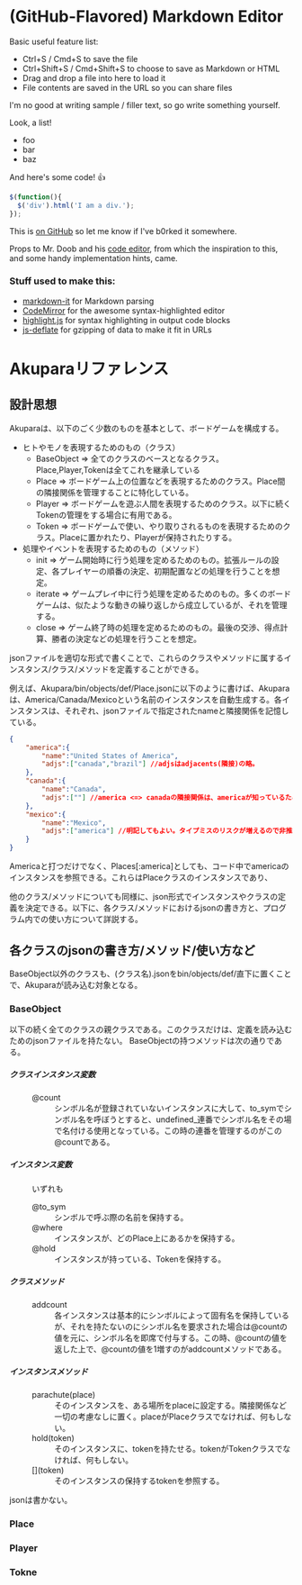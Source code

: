 # (GitHub-Flavored) Markdown Editor

Basic useful feature list:

 * Ctrl+S / Cmd+S to save the file
 * Ctrl+Shift+S / Cmd+Shift+S to choose to save as Markdown or HTML
 * Drag and drop a file into here to load it
 * File contents are saved in the URL so you can share files


I'm no good at writing sample / filler text, so go write something yourself.

Look, a list!

 * foo
 * bar
 * baz

And here's some code! :+1:

```javascript
$(function(){
  $('div').html('I am a div.');
});
```

This is [on GitHub](https://github.com/jbt/markdown-editor) so let me know if I've b0rked it somewhere.


Props to Mr. Doob and his [code editor](http://mrdoob.com/projects/code-editor/), from which
the inspiration to this, and some handy implementation hints, came.

### Stuff used to make this:

 * [markdown-it](https://github.com/markdown-it/markdown-it) for Markdown parsing
 * [CodeMirror](http://codemirror.net/) for the awesome syntax-highlighted editor
 * [highlight.js](http://softwaremaniacs.org/soft/highlight/en/) for syntax highlighting in output code blocks
 * [js-deflate](https://github.com/dankogai/js-deflate) for gzipping of data to make it fit in URLs


# Akuparaリファレンス

## 設計思想

Akuparaは、以下のごく少数のものを基本として、ボードゲームを構成する。

* ヒトやモノを表現するためのもの（クラス）
	* BaseObject => 全てのクラスのベースとなるクラス。Place,Player,Tokenは全てこれを継承している
	* Place => ボードゲーム上の位置などを表現するためのクラス。Place間の隣接関係を管理することに特化している。
	* Player => ボードゲームを遊ぶ人間を表現するためのクラス。以下に続くTokenの管理をする場合に有用である。
	* Token => ボードゲームで使い、やり取りされるものを表現するためのクラス。Placeに置かれたり、Playerが保持されたりする。
* 処理やイベントを表現するためのもの（メソッド）
	* init => ゲーム開始時に行う処理を定めるためのもの。拡張ルールの設定、各プレイヤーの順番の決定、初期配置などの処理を行うことを想定。
	* iterate => ゲームプレイ中に行う処理を定めるためのもの。多くのボードゲームは、似たような動きの繰り返しから成立しているが、それを管理する。
	* close => ゲーム終了時の処理を定めるためのもの。最後の交渉、得点計算、勝者の決定などの処理を行うことを想定。

jsonファイルを適切な形式で書くことで、これらのクラスやメソッドに属するインスタンス/クラス/メソッドを定義することができる。

例えば、Akupara/bin/objects/def/Place.jsonに以下のように書けば、Akuparaは、America/Canada/Mexicoという名前のインスタンスを自動生成する。各インスタンスは、それぞれ、jsonファイルで指定されたnameと隣接関係を記憶している。

```json:Place.json
{
	"america":{
    	"name":"United States of America",
        "adjs":["canada","brazil"] //adjsはadjacents(隣接)の略。
	},
    "canada":{
    	"name":"Canada",
        "adjs":[""] //america <=> canadaの隣接関係は、americaが知っているため、canada側に同じ記述をしなくてもよい。
    },
    "mexico":{
    	"name":"Mexico",
        "adjs":["america"] //明記してもよい。タイプミスのリスクが増えるので非推奨ではあるが。
    }
}
```

Americaと打つだけでなく、Places[:america]としても、コード中でamericaのインスタンスを参照できる。これらはPlaceクラスのインスタンスであり、

他のクラス/メソッドについても同様に、json形式でインスタンスやクラスの定義を決定できる。以下に、各クラス/メソッドにおけるjsonの書き方と、プログラム内での使い方について詳説する。

## 各クラスのjsonの書き方/メソッド/使い方など

BaseObject以外のクラスも、(クラス名).jsonをbin/objects/def/直下に置くことで、Akuparaが読み込む対象となる。

### BaseObject

以下の続く全てのクラスの親クラスである。このクラスだけは、定義を読み込むためのjsonファイルを持たない。
BaseObjectの持つメソッドは次の通りである。

<dl>
  <dt>

  ##### クラスインスタンス変数
  </dt>
  <dd>
    <dl>
      <dt>@count</dt>
      <dd>シンボル名が登録されていないインスタンスに大して、to_symでシンボル名を呼ぼうとすると、undefined_連番でシンボル名をその場で名付ける使用となっている。この時の連番を管理するのがこの@countである。
      </dd>
    </dl>
  </dd>
</dl>

<dl>
  <dt>

  ##### インスタンス変数
  </dt>
  <dd>
  いずれも
    <dl>
      <dt>@to_sym</dt>
      <dd>シンボルで呼ぶ際の名前を保持する。
      </dd>
      <dt>@where</dt>
      <dd>インスタンスが、どのPlace上にあるかを保持する。</dd>
      <dt>@hold</dt>
      <dd>インスタンスが持っている、Tokenを保持する。</dd>
    </dl>
  </dd>
</dl>

<dl>
<dt>

##### クラスメソッド

</dt>
<dd>
  <dl>
  <dt>addcount</dt>
  <dd>各インスタンスは基本的にシンボルによって固有名を保持しているが、それを持たないのにシンボル名を要求された場合は@countの値を元に、シンボル名を即席で付与する。この時、@countの値を返した上で、@countの値を1増すのがaddcountメソッドである。</dd>
  </dl>
</dd>
</dl>

<dl>
<dt>

##### インスタンスメソッド
</dt>
<dd>
	<dl>
	    <dt>parachute(place)</dt>
        <dd>そのインスタンスを、ある場所をplaceに設定する。隣接関係など一切の考慮なしに置く。placeがPlaceクラスでなければ、何もしない。</dd>
	    <dt>hold(token)</dt>
        <dd>そのインスタンスに、tokenを持たせる。tokenがTokenクラスでなければ、何もしない。</dd>
	    <dt>[](token)</dt>
        <dd>そのインスタンスの保持するtokenを参照する。</dd>
    </dl>
</dd>

</dl>

jsonは書かない。



### Place

### Player

### Tokne
